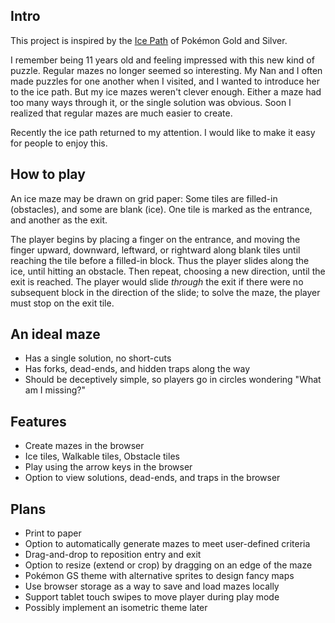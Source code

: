 Intro
-----

This project is inspired by the
[Ice Path](http://bulbapedia.bulbagarden.net/wiki/Ice_Path)
of Pokémon Gold and Silver.

I remember being 11 years old and feeling impressed with this new kind of
puzzle. Regular mazes no longer seemed so interesting. My Nan and I often made
puzzles for one another when I visited, and I wanted to introduce her to the
ice path. But my ice mazes weren't clever enough. Either a maze had too many
ways through it, or the single solution was obvious. Soon I realized that
regular mazes are much easier to create.

Recently the ice path returned to my attention. I would like to make it easy
for people to enjoy this.


How to play
-----------

An ice maze may be drawn on grid paper: Some tiles are filled-in (obstacles),
and some are blank (ice). One tile is marked as the entrance, and another as
the exit.

The player begins by placing a finger on the entrance, and moving the finger
upward, downward, leftward, or rightward along blank tiles until reaching the
tile before a filled-in block. Thus the player slides along the ice, until
hitting an obstacle. Then repeat, choosing a new direction, until the exit is
reached. The player would slide _through_ the exit if there were no subsequent
block in the direction of the slide; to solve the maze, the player must stop
on the exit tile.


An ideal maze
--------------

* Has a single solution, no short-cuts
* Has forks, dead-ends, and hidden traps along the way
* Should be deceptively simple,
  so players go in circles wondering "What am I missing?"


Features
--------

* Create mazes in the browser
* Ice tiles, Walkable tiles, Obstacle tiles
* Play using the arrow keys in the browser
* Option to view solutions, dead-ends, and traps in the browser


Plans
-----

* Print to paper
* Option to automatically generate mazes to meet user-defined criteria
* Drag-and-drop to reposition entry and exit
* Option to resize (extend or crop) by dragging on an edge of the maze
* Pokémon GS theme with alternative sprites to design fancy maps
* Use browser storage as a way to save and load mazes locally
* Support tablet touch swipes to move player during play mode
* Possibly implement an isometric theme later
